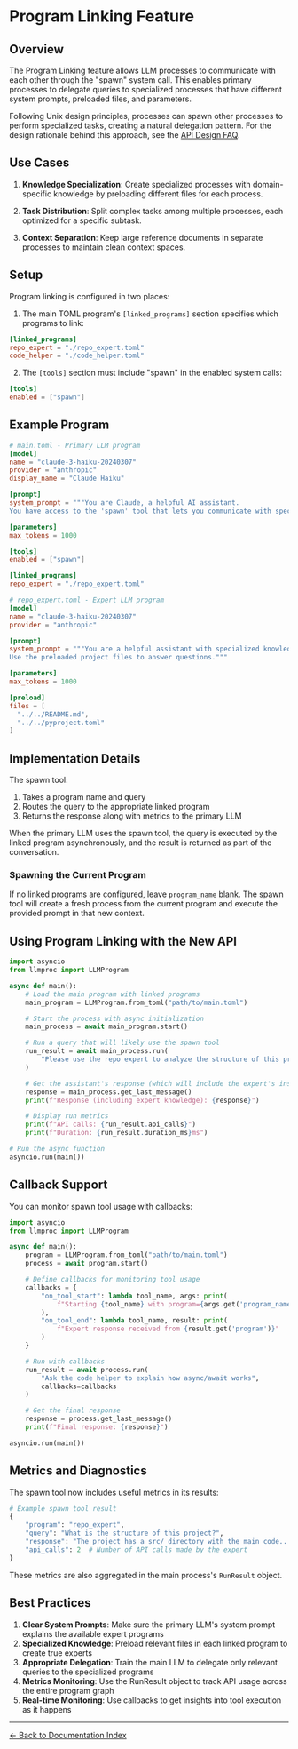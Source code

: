 # Program Linking Feature

## Overview

The Program Linking feature allows LLM processes to communicate with each other through the "spawn" system call. This enables primary processes to delegate queries to specialized processes that have different system prompts, preloaded files, and parameters.

Following Unix design principles, processes can spawn other processes to perform specialized tasks, creating a natural delegation pattern. For the design rationale behind this approach, see the [API Design FAQ](../FAQ.md#why-implement-program-linking-as-a-spawn-tool).

## Use Cases

1. **Knowledge Specialization**: Create specialized processes with domain-specific knowledge by preloading different files for each process.

2. **Task Distribution**: Split complex tasks among multiple processes, each optimized for a specific subtask.

3. **Context Separation**: Keep large reference documents in separate processes to maintain clean context spaces.

## Setup

Program linking is configured in two places:

1. The main TOML program's `[linked_programs]` section specifies which programs to link:

```toml
[linked_programs]
repo_expert = "./repo_expert.toml"
code_helper = "./code_helper.toml"
```

2. The `[tools]` section must include "spawn" in the enabled system calls:

```toml
[tools]
enabled = ["spawn"]
```

## Example Program

```toml
# main.toml - Primary LLM program
[model]
name = "claude-3-haiku-20240307"
provider = "anthropic"
display_name = "Claude Haiku"

[prompt]
system_prompt = """You are Claude, a helpful AI assistant.
You have access to the 'spawn' tool that lets you communicate with specialized experts."""

[parameters]
max_tokens = 1000

[tools]
enabled = ["spawn"]

[linked_programs]
repo_expert = "./repo_expert.toml"
```

```toml
# repo_expert.toml - Expert LLM program
[model]
name = "claude-3-haiku-20240307"
provider = "anthropic"

[prompt]
system_prompt = """You are a helpful assistant with specialized knowledge.
Use the preloaded project files to answer questions."""

[parameters]
max_tokens = 1000

[preload]
files = [
  "../../README.md",
  "../../pyproject.toml"
]
```

## Implementation Details

The spawn tool:
1. Takes a program name and query
2. Routes the query to the appropriate linked program
3. Returns the response along with metrics to the primary LLM

When the primary LLM uses the spawn tool, the query is executed by the linked program asynchronously, and the result is returned as part of the conversation.

### Spawning the Current Program

If no linked programs are configured, leave `program_name` blank. The spawn tool will create a fresh process from the current program and execute the provided prompt in that new context.

## Using Program Linking with the New API

```python
import asyncio
from llmproc import LLMProgram

async def main():
    # Load the main program with linked programs
    main_program = LLMProgram.from_toml("path/to/main.toml")

    # Start the process with async initialization
    main_process = await main_program.start()

    # Run a query that will likely use the spawn tool
    run_result = await main_process.run(
        "Please use the repo expert to analyze the structure of this project."
    )

    # Get the assistant's response (which will include the expert's insights)
    response = main_process.get_last_message()
    print(f"Response (including expert knowledge): {response}")

    # Display run metrics
    print(f"API calls: {run_result.api_calls}")
    print(f"Duration: {run_result.duration_ms}ms")

# Run the async function
asyncio.run(main())
```

## Callback Support

You can monitor spawn tool usage with callbacks:

```python
import asyncio
from llmproc import LLMProgram

async def main():
    program = LLMProgram.from_toml("path/to/main.toml")
    process = await program.start()

    # Define callbacks for monitoring tool usage
    callbacks = {
        "on_tool_start": lambda tool_name, args: print(
            f"Starting {tool_name} with program={args.get('program_name')}"
        ),
        "on_tool_end": lambda tool_name, result: print(
            f"Expert response received from {result.get('program')}"
        )
    }

    # Run with callbacks
    run_result = await process.run(
        "Ask the code helper to explain how async/await works",
        callbacks=callbacks
    )

    # Get the final response
    response = process.get_last_message()
    print(f"Final response: {response}")

asyncio.run(main())
```

## Metrics and Diagnostics

The spawn tool now includes useful metrics in its results:

```python
# Example spawn tool result
{
    "program": "repo_expert",
    "query": "What is the structure of this project?",
    "response": "The project has a src/ directory with the main code...",
    "api_calls": 2  # Number of API calls made by the expert
}
```

These metrics are also aggregated in the main process's `RunResult` object.

## Best Practices

1. **Clear System Prompts**: Make sure the primary LLM's system prompt explains the available expert programs
2. **Specialized Knowledge**: Preload relevant files in each linked program to create true experts
3. **Appropriate Delegation**: Train the main LLM to delegate only relevant queries to the specialized programs
4. **Metrics Monitoring**: Use the RunResult object to track API usage across the entire program graph
5. **Real-time Monitoring**: Use callbacks to get insights into tool execution as it happens

---
[← Back to Documentation Index](index.md)
